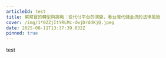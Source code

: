 ```yaml
---
articleId: test
title: 幫幫寶的轉型與挑戰：從代付平台的演變，看台灣代儲金流的法律風險
cover: /img/1*0ZZjItYRLMc-dwjDrddKjQ.jpeg
date: 2025-08-11T13:37:39.832Z
pinned: true
---
```

test